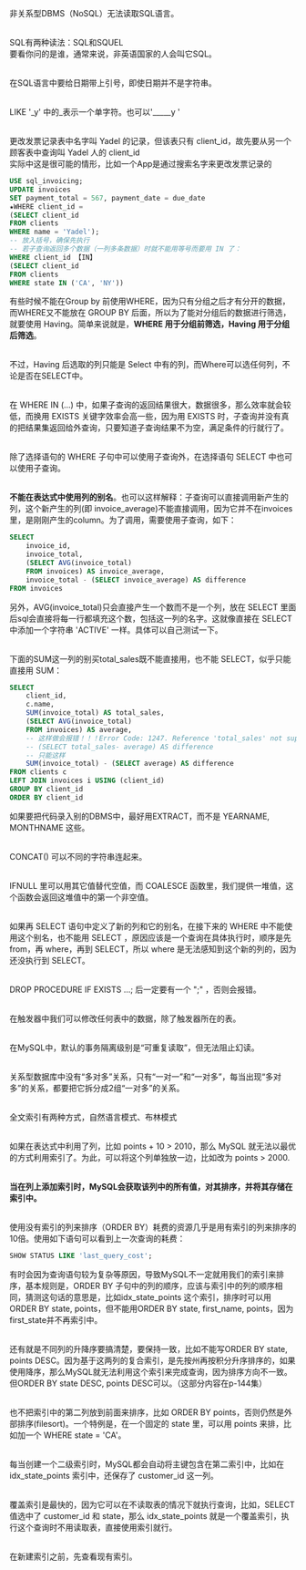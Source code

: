 非关系型DBMS（NoSQL）无法读取SQL语言。<br>
<br>

SQL有两种读法：SQL和SQUEL<br>
要看你问的是谁，通常来说，非英语国家的人会叫它SQL。<br>
<br>

在SQL语言中要给日期带上引号，即使日期并不是字符串。<br>
<br>

LIKE '_y' 中的_表示一个单字符。也可以'_____y \'<br>
<br>

更改发票记录表中名字叫 Yadel 的记录，但该表只有 client_id，故先要从另一个顾客表中查询叫 Yadel 人的
client_id<br>
实际中这是很可能的情形，比如一个App是通过搜索名字来更改发票记录的<br>

```sql
USE sql_invoicing;
UPDATE invoices
SET payment_total = 567, payment_date = due_date
★WHERE client_id =
(SELECT client_id
FROM clients
WHERE name = 'Yadel');
-- 放入括号，确保先执行
-- 若子查询返回多个数据（一列多条数据）时就不能用等号而要用 IN 了：
WHERE client_id 【IN】
(SELECT client_id
FROM clients
WHERE state IN ('CA', 'NY'))
```

有些时候不能在Group by 前使用WHERE，因为只有分组之后才有分开的数据，而WHERE又不能放在 GROUP BY 后面，所以为了能对分组后的数据进行筛选，就要使用 Having。简单来说就是，**WHERE 用于分组前筛选，Having 用于分组后筛选**。<br>
<br>

不过，Having 后选取的列只能是 Select 中有的列，而Where可以选任何列，不论是否在SELECT中。<br>
<br>

在 WHERE IN (...) 中，如果子查询的返回结果很大，数据很多，那么效率就会较低，而换用 EXISTS 关键字效率会高一些，因为用 EXISTS 时，子查询并没有真的把结果集返回给外查询，只要知道子查询结果不为空，满足条件的行就行了。<br>
<br>

除了选择语句的 WHERE 子句中可以使用子查询外，在选择语句 SELECT 中也可以使用子查询。<br>
<br>

**不能在表达式中使用列的别名**。也可以这样解释：子查询可以直接调用新产生的列，这个新产生的列(即 invoice_average)不能直接调用，因为它并不在invoices里，是刚刚产生的column。为了调用，需要使用子查询，如下：

```sql
SELECT 
	invoice_id,
    invoice_total,
    (SELECT AVG(invoice_total)
    FROM invoices) AS invoice_average,
    invoice_total - (SELECT invoice_average) AS difference
FROM invoices
```

另外，AVG(invoice_total)只会直接产生一个数而不是一个列，放在 SELECT 里面后sql会直接将每一行都填充这个数，包括这一列的名字。这就像直接在 SELECT 中添加一个字符串 'ACTIVE' 一样。具体可以自己测试一下。<br>
<br>

下面的SUM这一列的别买total_sales既不能直接用，也不能 SELECT，似乎只能直接用 SUM：

```sql
SELECT 
	client_id,
    c.name,
    SUM(invoice_total) AS total_sales,
    (SELECT AVG(invoice_total)
    FROM invoices) AS average,
    -- 这样做会报错！！！Error Code: 1247. Reference 'total_sales' not supported (reference to group function)
    -- (SELECT total_sales- average) AS difference  
    -- 只能这样
    SUM(invoice_total) - (SELECT average) AS difference
FROM clients c
LEFT JOIN invoices i USING (client_id)
GROUP BY client_id
ORDER BY client_id
```

如果要把代码录入别的DBMS中，最好用EXTRACT，而不是 YEARNAME, MONTHNAME 这些。<br>
<br>

CONCAT() 可以不同的字符串连起来。<br>
<br>

IFNULL 里可以用其它值替代空值，而 COALESCE 函数里，我们提供一堆值，这个函数会返回这堆值中的第一个非空值。<br>
<br>

如果再 SELECT 语句中定义了新的列和它的别名，在接下来的 WHERE 中不能使用这个别名，也不能用 SELECT ，原因应该是一个查询在具体执行时，顺序是先 from，再 where，再到 SELECT，所以 where 是无法感知到这个新的列的，因为还没执行到 SELECT。<br>
<br>

DROP PROCEDURE IF EXISTS ...; 后一定要有一个 ";" ，否则会报错。<br>
<br>


在触发器中我们可以修改任何表中的数据，除了触发器所在的表。<br>
<br>

在MySQL中，默认的事务隔离级别是“可重复读取”，但无法阻止幻读。<br>
<br>

关系型数据库中没有“多对多”关系，只有“一对一”和“一对多”，每当出现“多对多”的关系，都要把它拆分成2组“一对多”的关系。<br>
<br>

全文索引有两种方式，自然语言模式、布林模式<br>
<br>

如果在表达式中利用了列，比如 points + 10 > 2010，那么 MySQL 就无法以最优的方式利用索引了。为此，可以将这个列单独放一边，比如改为 points > 2000.<br>
<br>

**当在列上添加索引时，MySQL会获取该列中的所有值，对其排序，并将其存储在索引中。** <br>
<br>

使用没有索引的列来排序（ORDER BY）耗费的资源几乎是用有索引的列来排序的10倍。使用如下语句可以看到上一次查询的耗费：

```sql
SHOW STATUS LIKE 'last_query_cost';
```

有时会因为查询语句较为复杂等原因，导致MySQL不一定就用我们的索引来排序，基本规则是，ORDER BY 子句中的列的顺序，应该与索引中的列的顺序相同，猜测这句话的意思是，比如idx_state_points 这个索引，排序时可以用 ORDER BY state, points，但不能用ORDER BY state, first_name, points，因为first_state并不再索引中。<br>
<br>

还有就是不同列的升降序要搞清楚，要保持一致，比如不能写ORDER BY state, points DESC。因为基于这两列的复合索引，是先按州再按积分升序排序的，如果使用降序，那么MySQL就无法利用这个索引来完成查询，因为排序方向不一致。但ORDER BY state DESC, points DESC可以。（这部分内容在p-144集）<br>
<br>

也不把索引中的第二列放到前面来排序，比如 ORDER BY points，否则仍然是外部排序(filesort)。一个特例是，在一个固定的 state 里，可以用 points 来排，比如加一个 WHERE state = 'CA'。<br>
<br>

每当创建一个二级索引时，MySQL都会自动将主键包含在第二索引中，比如在 idx_state_points 索引中，还保存了 customer_id 这一列。<br>
<br>

覆盖索引是最快的，因为它可以在不读取表的情况下就执行查询，比如，SELECT 值选中了 customer_id 和 state，那么 idx_state_points 就是一个覆盖索引，执行这个查询时不用读取表，直接使用索引就行。<br>
<br>

在新建索引之前，先查看现有索引。<br>
<br>





